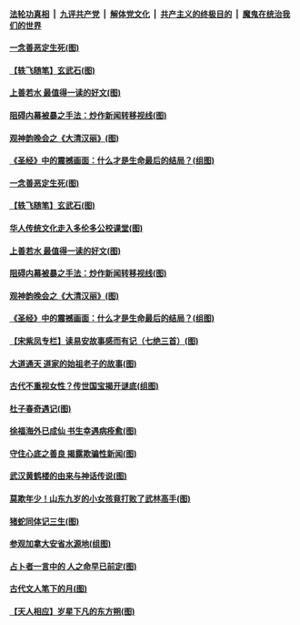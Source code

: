 ####  [法轮功真相](../../../../basic/blob/master/README.md?t=04102301) &nbsp;|&nbsp; [九评共产党](../../../../9ping.md/blob/master/README.md?t=04102301) &nbsp;|&nbsp; [解体党文化](../../../../jtdwh.md/blob/master/README.md?t=04102301)  &nbsp;|&nbsp; [共产主义的终极目的](../../../../gczydzjmd.md/blob/master/README.md?t=04102301) &nbsp;|&nbsp; [魔鬼在统治我们的世界](../../../../mgztzwmdsj.md/blob/master/README.md?t=04102301) 

#### [一念善恶定生死(图)](../pages/p7/929057.md?t=04102301) 

#### [【轶飞随笔】玄武石(图)](../pages/p7/928926.md?t=04102301) 

#### [上善若水 最值得一读的好文(图)](../pages/p7/929063.md?t=04102301) 

#### [阻碍内幕被暴之手法：炒作新闻转移视线(图)](../pages/p7/928805.md?t=04102301) 

#### [观神韵晚会之《大清汉丽》(图)](../pages/p7/926207.md?t=04102301) 

#### [《圣经》中的震撼画面：什么才是生命最后的结局？(组图)](../pages/p7/928693.md?t=04102301) 

#### [一念善恶定生死(图)](../pages/p7/929057.md?t=04102301) 

#### [【轶飞随笔】玄武石(图)](../pages/p7/928926.md?t=04102301) 

#### [华人传统文化走入多伦多公校课堂(图)](../pages/p7/928946.md?t=04102301) 

#### [上善若水 最值得一读的好文(图)](../pages/p7/929063.md?t=04102301) 

#### [阻碍内幕被暴之手法：炒作新闻转移视线(图)](../pages/p7/928805.md?t=04102301) 

#### [观神韵晚会之《大清汉丽》(图)](../pages/p7/926207.md?t=04102301) 

#### [《圣经》中的震撼画面：什么才是生命最后的结局？(组图)](../pages/p7/928693.md?t=04102301) 

#### [【宋紫凤专栏】读易安故事感而有记（七绝三首）(图)](../pages/p7/928924.md?t=04102301) 

#### [大道通天 道家的始祖老子的故事(图)](../pages/p7/928809.md?t=04102301) 

#### [古代不重视女性？传世国宝揭开谜底(组图)](../pages/p7/928633.md?t=04102301) 

#### [杜子春奇遇记(图)](../pages/p7/928923.md?t=04102301) 

#### [徐福海外已成仙 书生幸遇病痊愈(图)](../pages/p7/928788.md?t=04102301) 

#### [守住心底之善良 揭露欺骗性新闻(图)](../pages/p7/928584.md?t=04102301) 

#### [武汉黄鹤楼的由来与神话传说(图)](../pages/p7/928819.md?t=04102301) 

#### [莫欺年少！山东九岁的小女孩竟打败了武林高手(图)](../pages/p7/928619.md?t=04102301) 

#### [猪蛇同体记三生(图)](../pages/p7/928272.md?t=04102301) 

#### [参观加拿大安省水源地(组图)](../pages/p7/928259.md?t=04102301) 

#### [占卜者一言中的 人之命早已前定(图)](../pages/p7/928517.md?t=04102301) 

#### [古代文人笔下的月(图)](../pages/p7/928361.md?t=04102301) 

#### [【天人相应】岁星下凡的东方朔(图)](../pages/p7/928270.md?t=04102301) 

